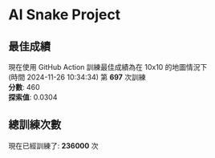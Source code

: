 
# AI Snake Project

## **最佳成績**
現在使用 GitHub Action 訓練最佳成績為在 10x10 的地圖情況下  
(時間 2024-11-26 10:34:34) 第 **697** 次訓練  
**分數**: 460  
**探索值**: 0.0304

## 總訓練次數
現在已經訓練了: **236000** 次
